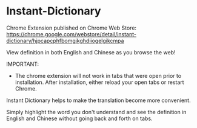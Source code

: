 # Instant-Dictionary
Chrome Extension published on Chrome Web Store: https://chrome.google.com/webstore/detail/instant-dictionary/hjpcapcphfbomgjkghdiiogelgikcmpa

View definition in both English and Chinese as you browse the web!

IMPORTANT:
 - The chrome extension will not work in tabs that were open prior to installation. After installation, either reload your open tabs or restart Chrome.

Instant Dictionary helps to make the translation become more convenient.

Simply highlight the word you don't understand and see the definition in English and Chinese without going back and forth on tabs.
